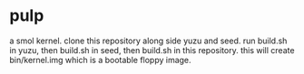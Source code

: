 # pulp

a smol kernel. clone this repository along side yuzu and seed. run build.sh in yuzu, then build.sh in seed, then build.sh in this repository. this will create bin/kernel.img which is a bootable floppy image.
